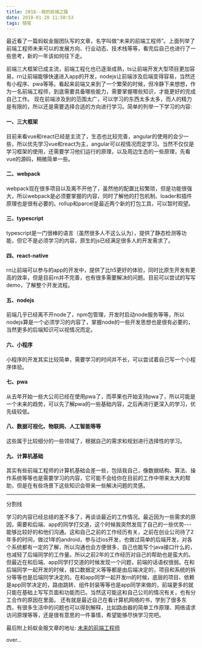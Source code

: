 ```yaml
---
title: 2018--我的前端之路
date: 2018-01-28 11:50:53
tags: 随笔
---
```

最近看了一篇蚂蚁金服团队写的文章，名字叫做“未来的前端工程师”。上面列举了前端工程师未来可以的发展方向、行业动态、技术栈等等，看完后自己也进行了一些思考，新的一年该如何往下走。

<!-- more -->

前端三大框架已成主流，前端工程化也已逐渐成熟，ts让前端开发大型项目更加容易，rn让前端能够快速进入app的开发，nodejs让前端涉及后端变得容易，当然还有小程序、pwa等等。看起来前端又来到了一个繁荣的时候，但冷静下来想想，作为一名前端工程师，到底需要具备哪些能力，需要掌握哪些知识，才能更好的完成自己工作。
现在前端涉及到的范围太广，可以学习的东西太多太多，而人的精力是有限的，所以还是需要选择合适的方向进行学习。简单的列举一下学习的内容:
#### 一、三大框架
目前来看vue和react已经是主流了，生态也比较完善，angular的使用的会少一些，所以优先学习vue和react为主，angular可以视情况而定学习。当然不仅仅是学习框架的使用，还需要学习他们运行的原理，以及周边生态的一些原理，先看vue的源码，稍微简单一些。
#### 二、webpack
webpack现在很多项目以及离不开他了，虽然他的配置比较繁琐，但是功能很强大，所以webpack是必须要掌握的内容，同时了解他的打包机制、loader和插件原理也是很有必要的。rollup和parcel是最近两个新的打包工具，可以暂时观望。
#### 三、typescript
typescript是一门很棒的语言（虽然很多人不这么认为），提供了静态检测等功能，但它不是必须学习的内容，原生的js已经满足很多人的开发需求了。
#### 四、react-native
rn让前端可以参与的app的开发中，提供了比h5更好的体验，同时比原生开发有更高的效率，但是目前rn并不完善，也有很多需要解决的问题。目前可以尝试的写写demo，了解整个开发流程。
#### 五、nodejs
前端几乎已经离不开node了，npm包管理，开发时启动node服务等等，所以nodejs算是一个必须学习的内容了，掌握node的一些开发思想也是很有必要的，当然更多的后端知识可以视情况而定。
#### 六、小程序
小程序的开发其实比较简单，需要学习的时间并不长，可以尝试着自己写一个小程序体验。
#### 七、pwa
从去年开始一些大公司已经在使用pwa了，而苹果也开始支持pwa了，所以可能是一个未来的趋势，可以先了解pwa的一些基础内容，之后再进行更深入的学习，优先级较低。
#### 八、数据可视化、物联网、人工智能等等
这些属于比较细分的一些领域了，根据自己的需求和规划进行选择性的学习。
#### 九、计算机基础
其实有些前端工程师的计算机基础会差一些，包括我自己，像数据结构、算法、操作系统等等也是需要学习的内容，它可能不会给你在目前的工作中带来太大的帮助，但是在有些场景下这些知识会带来一些解决问题的灵感。


----------
分割线

学习的内容已经总结的差不多了，再谈谈最近的工作情况。最近因为一些需求的原因，需要和后端、app的同学打交道，这个时候我突然发现了自己的一些优势---能够比较好的和他们沟通。这和自己之前的工作经历有关，之前在创业公司待了2年多的时间，做过1年的android，参与过ios开发，也做过简单的后端开发，对各个系统都有一定的了解，所以沟通也会方便很多，自己也能写个java接口什么的，也减轻了后端同学的工作量。所以之前2年的工作经历对自己的帮助也是蛮大的。
但最近在和后端、app同学打交道的时候发现一个问题，前端的话语权很弱。在和后端同学一起开发的时候，接口数据定义等等都是由后端决定的，项目和系统的拆分等等也是后端同学决定的。在和app同学一起开发rn的时候，底层的项目、依赖是app同学决定的，路由跳转、组件封装等等也是app同学来做的，前端更多的就只能在基础上写写页面和功能而已。当然这可能这和自己公司的情况有关，也有分工合作的原因在里面。
还有就是最近自己在看计算机网络的书，学到了很多东西，有很多生活中的问题也可以得到解释，比如路由器的简单工作原理、网络请求访问原理等等，还是很有意思的一件事情，希望能够尽快学习完吧。

最后附上蚂蚁金服文章的地址:
[未来的前端工程师](https://juejin.im/post/5a474c8ff265da430a50ea57)

over...
